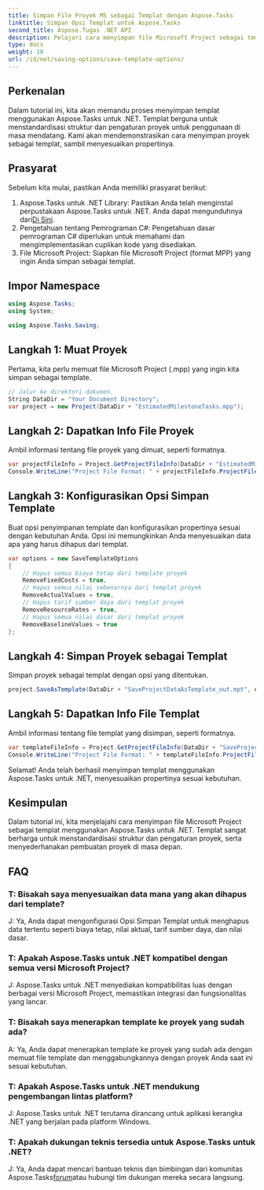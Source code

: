 ```yaml
---
title: Simpan File Proyek MS sebagai Templat dengan Aspose.Tasks
linktitle: Simpan Opsi Templat untuk Aspose.Tasks
second_title: Aspose.Tugas .NET API
description: Pelajari cara menyimpan file Microsoft Project sebagai templat menggunakan Aspose.Tasks untuk .NET. Sesuaikan pengaturan templat untuk manajemen proyek yang efisien.
type: docs
weight: 18
url: /id/net/saving-options/save-template-options/
---
```

## Perkenalan
Dalam tutorial ini, kita akan memandu proses menyimpan templat menggunakan Aspose.Tasks untuk .NET. Templat berguna untuk menstandardisasi struktur dan pengaturan proyek untuk penggunaan di masa mendatang. Kami akan mendemonstrasikan cara menyimpan proyek sebagai templat, sambil menyesuaikan propertinya.
## Prasyarat
Sebelum kita mulai, pastikan Anda memiliki prasyarat berikut:
1.  Aspose.Tasks untuk .NET Library: Pastikan Anda telah menginstal perpustakaan Aspose.Tasks untuk .NET. Anda dapat mengunduhnya dari[Di Sini](https://releases.aspose.com/tasks/net/).
2. Pengetahuan tentang Pemrograman C#: Pengetahuan dasar pemrograman C# diperlukan untuk memahami dan mengimplementasikan cuplikan kode yang disediakan.
3. File Microsoft Project: Siapkan file Microsoft Project (format MPP) yang ingin Anda simpan sebagai templat.

## Impor Namespace
```csharp
using Aspose.Tasks;
using System;

using Aspose.Tasks.Saving;
```
## Langkah 1: Muat Proyek
Pertama, kita perlu memuat file Microsoft Project (.mpp) yang ingin kita simpan sebagai template.
```csharp
// Jalur ke direktori dokumen.
String DataDir = "Your Document Directory";
var project = new Project(DataDir + "EstimatedMilestoneTasks.mpp");
```
## Langkah 2: Dapatkan Info File Proyek
Ambil informasi tentang file proyek yang dimuat, seperti formatnya.
```csharp
var projectFileInfo = Project.GetProjectFileInfo(DataDir + "EstimatedMilestoneTasks.mpp");
Console.WriteLine("Project File Format: " + projectFileInfo.ProjectFileFormat);
```
## Langkah 3: Konfigurasikan Opsi Simpan Template
Buat opsi penyimpanan template dan konfigurasikan propertinya sesuai dengan kebutuhan Anda. Opsi ini memungkinkan Anda menyesuaikan data apa yang harus dihapus dari templat.
```csharp
var options = new SaveTemplateOptions
{
	// Hapus semua biaya tetap dari template proyek
	RemoveFixedCosts = true,
	// Hapus semua nilai sebenarnya dari templat proyek
	RemoveActualValues = true,
	// Hapus tarif sumber daya dari templat proyek
	RemoveResourceRates = true,
	// Hapus semua nilai dasar dari templat proyek
	RemoveBaselineValues = true
};
```
## Langkah 4: Simpan Proyek sebagai Templat
Simpan proyek sebagai templat dengan opsi yang ditentukan.
```csharp
project.SaveAsTemplate(DataDir + "SaveProjectDataAsTemplate_out.mpt", options);
```
## Langkah 5: Dapatkan Info File Templat
Ambil informasi tentang file templat yang disimpan, seperti formatnya.
```csharp
var templateFileInfo = Project.GetProjectFileInfo(DataDir + "SaveProjectDataAsTemplate_out.mpt");
Console.WriteLine("Project File Format: " + templateFileInfo.ProjectFileFormat);
```
Selamat! Anda telah berhasil menyimpan templat menggunakan Aspose.Tasks untuk .NET, menyesuaikan propertinya sesuai kebutuhan.

## Kesimpulan
Dalam tutorial ini, kita menjelajahi cara menyimpan file Microsoft Project sebagai templat menggunakan Aspose.Tasks untuk .NET. Templat sangat berharga untuk menstandardisasi struktur dan pengaturan proyek, serta menyederhanakan pembuatan proyek di masa depan.
## FAQ
### T: Bisakah saya menyesuaikan data mana yang akan dihapus dari template?
J: Ya, Anda dapat mengonfigurasi Opsi Simpan Templat untuk menghapus data tertentu seperti biaya tetap, nilai aktual, tarif sumber daya, dan nilai dasar.
### T: Apakah Aspose.Tasks untuk .NET kompatibel dengan semua versi Microsoft Project?
J: Aspose.Tasks untuk .NET menyediakan kompatibilitas luas dengan berbagai versi Microsoft Project, memastikan integrasi dan fungsionalitas yang lancar.
### T: Bisakah saya menerapkan template ke proyek yang sudah ada?
A: Ya, Anda dapat menerapkan template ke proyek yang sudah ada dengan memuat file template dan menggabungkannya dengan proyek Anda saat ini sesuai kebutuhan.
### T: Apakah Aspose.Tasks untuk .NET mendukung pengembangan lintas platform?
J: Aspose.Tasks untuk .NET terutama dirancang untuk aplikasi kerangka .NET yang berjalan pada platform Windows.
### T: Apakah dukungan teknis tersedia untuk Aspose.Tasks untuk .NET?
 J: Ya, Anda dapat mencari bantuan teknis dan bimbingan dari komunitas Aspose.Tasks[forum](https://forum.aspose.com/c/tasks/15)atau hubungi tim dukungan mereka secara langsung.